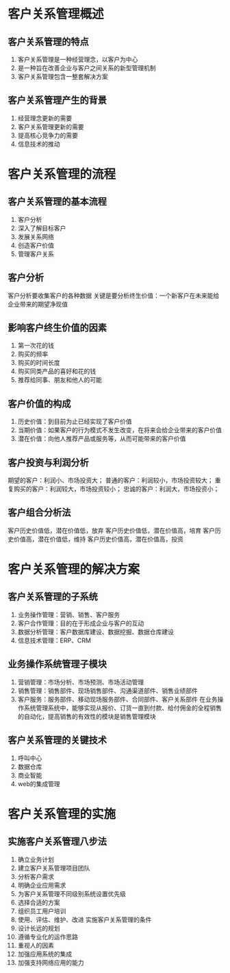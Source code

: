 # 客户关系管理概述
## 客户关系管理的特点
1. 客户关系管理是一种经营理念，以客户为中心
2. 是一种旨在改善企业与客户之间关系的新型管理机制
3. 客户关系管理包含一整套解决方案
## 客户关系管理产生的背景
1. 经营理念更新的需要
2. 客户关系管理更新的需要
3. 提高核心竞争力的需要
4. 信息技术的推动

# 客户关系管理的流程
## 客户关系管理的基本流程
1. 客户分析
2. 深入了解目标客户
3. 发展关系网络
4. 创造客户价值
5. 管理客户关系
## 客户分析
客户分析要收集客户的各种数据
关键是要分析终生价值：一个新客户在未来能给企业带来的期望净现值
## 影响客户终生价值的因素
1. 第一次花的钱
2. 购买的频率
3. 购买的时间长度
4. 购买同类产品的喜好和花的钱
5. 推荐给同事、朋友和他人的可能
## 客户价值的构成
1. 历史价值：到目前为止已经实现了客户价值
2. 当期价值：如果客户的行为模式不发生改变，在将来会给企业带来的客户价值
3. 潜在价值：向他人推荐产品或服务等，从而可能带来的客户价值
## 客户投资与利润分析
期望的客户：利润小、市场投资大；
普通的客户：利润较小，市场投资较大；
重复购买的客户：利润较大，市场投资较小；
忠诚的客户：利润大，市场投资小；
## 客户组合分析法
客户历史价值低，潜在价值低，放弃
客户历史价值低，潜在价值高，培育
客户历史价值高，潜在价值低，维持
客户历史价值高，潜在价值高，投资

# 客户关系管理的解决方案
## 客户关系管理的子系统
1. 业务操作管理：营销、销售、客户服务
2. 客户合作管理：目的在于形成企业与客户的互动
3. 数据分析管理：客户数据库建设、数据挖掘、数据仓库建设
4. 信息技术管理：ERP、CRM
## 业务操作系统管理子模块
1. 营销管理：市场分析、市场预测、市场活动管理
2. 销售管理：销售部件、现场销售部件、沟通渠道部件、销售业绩部件
3. 客户服务：服务部件、移动现场服务部件、合同部件、客户关系部件
在业务操作系统管理系统中，能够实现从报价、订货一直到付款、给付佣金的全程销售的自动化，提高销售的有效性的模块是销售管理模块
## 客户关系管理的关键技术
1. 呼叫中心
2. 数据仓库
3. 商业智能
4. web的集成管理

# 客户关系管理的实施
## 实施客户关系管理八步法
1. 确立业务计划
2. 建立客户关系管理项目团队
3. 分析客户需求
4. 明确企业应用需求
5. 为客户关系管理不同级别系统设置优先级
6. 选择合适的方案
7. 组织员工用户培训
8. 使用、评估、维护、改进
实施客户关系管理的条件
1. 设计长远的规划
2. 遵循专业化的运作思路
3. 重视人的因素
4. 加强应用系统的集成
5. 加强支持网络应用的能力
